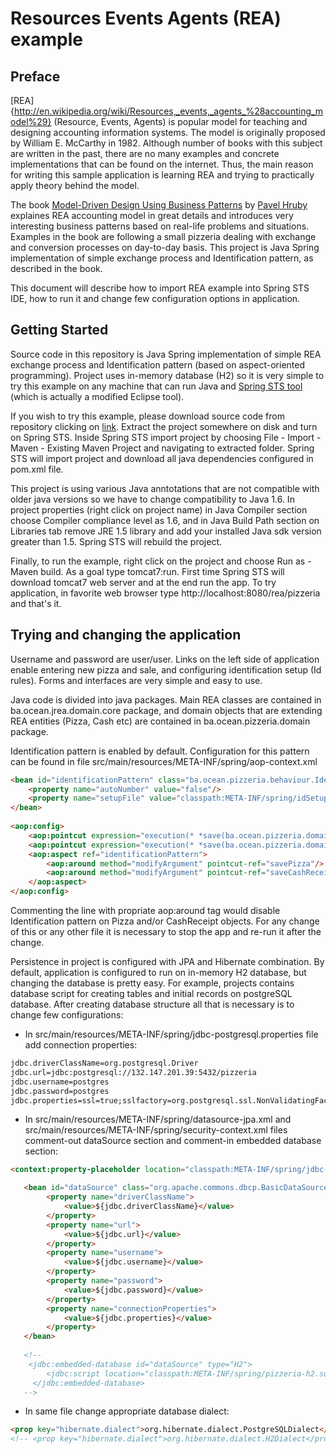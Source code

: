 # Resources Events Agents (REA) example
## Preface
[REA]{http://en.wikipedia.org/wiki/Resources,_events,_agents_%28accounting_model%29} (Resource, Events, Agents) is popular model for teaching and designing accounting information systems. The model is originally proposed by William E. McCarthy in 1982. Although number of books with this subject are written in the past, there are no many examples and concrete implementations that can be found on the internet. Thus, the main reason for writing this sample application is learning REA and trying to practically apply theory behind the model.

The book [Model-Driven Design Using Business Patterns](http://www.springer.com/us/book/9783540301547) by [Pavel Hruby](http://phruby.com/) explaines REA accounting model in great details and introduces very interesting business patterns based on real-life problems and situations. Examples in the book are following a small pizzeria dealing with exchange and conversion processes on day-to-day basis. This project is Java Spring implementation of simple exchange process and Identification pattern, as described in the book.

This document will describe how to import REA example into Spring STS IDE, how to run it and change few configuration options in application. 

## Getting Started

Source code in this repository is Java Spring implementation of simple REA exchange process and Identification pattern (based on aspect-oriented programming). Project uses in-memory database (H2) so it is very simple to try this example on any machine that can run Java and [Spring STS tool](https://spring.io/tools/sts) (which is actually a modified Eclipse tool).

If you wish to try this example, please download source code from repository clicking on [link](https://github.com/almirpehratovic/REA/archive/master.zip). Extract the project somewhere on disk and turn on Spring STS. Inside Spring STS import project by choosing File - Import - Maven - Existing Maven Project and navigating to extracted folder. Spring STS will import project and download all java dependencies configured in pom.xml file.

This project is using various Java anntotations that are not compatible with older java versions so we have to change compatibility to Java 1.6. In project properties (right click on project name) in Java Compiler section choose Compiler compliance level as 1.6, and in Java Build Path section on Libraries tab remove JRE 1.5 library and add your installed Java sdk version greater than 1.5. Spring STS will rebuild the project.

Finally, to run the example, right click on the project and choose Run as - Maven build. As a goal type tomcat7:run. First time Spring STS will download tomcat7 web server and at the end run the app. To try application, in favorite web browser type http://localhost:8080/rea/pizzeria and that's it. 

## Trying and changing the application
Username and password are user/user. Links on the left side of application enable entering new pizza and sale, and configuring identification setup (Id rules). Forms and interfaces are very simple and easy to use.

Java code is divided into java packages. Main REA classes are contained in ba.ocean.jrea.domain.core package, and domain objects that are extending REA entities (Pizza, Cash etc) are contained in ba.ocean.pizzeria.domain package.

Identification pattern is enabled by default. Configuration for this pattern can be found in file src/main/resources/META-INF/spring/aop-context.xml

```html
<bean id="identificationPattern" class="ba.ocean.pizzeria.behaviour.IdentificationPattern">
	<property name="autoNumber" value="false"/>
 	<property name="setupFile" value="classpath:META-INF/spring/idSetup.properties"/>
</bean>
	 
<aop:config>
	<aop:pointcut expression="execution(* *save(ba.ocean.pizzeria.domain.Pizza))" id="savePizza"/>
 	<aop:pointcut expression="execution(* *save(ba.ocean.pizzeria.domain.CashReceipt))" id="saveCashReceipt"/>
 	<aop:aspect ref="identificationPattern">
 		<aop:around method="modifyArgument" pointcut-ref="savePizza"/>
 		<aop:around method="modifyArgument" pointcut-ref="saveCashReceipt"/>
 	</aop:aspect>
</aop:config>
```

Commenting the line with propriate aop:around tag would disable Identification pattern on Pizza and/or CashReceipt objects. For any change of this or any other file it is necessary to stop the app and re-run it after the change.

Persistence in project is configured with JPA and Hibernate combination. By default, application is configured to run on in-memory H2 database, but changing the database is pretty easy. For example, projects contains database script for creating tables and initial records on postgreSQL database. After creating database structure all that is necessary is to change few configurations:

* In src/main/resources/META-INF/spring/jdbc-postgresql.properties file add connection properties:
```html
jdbc.driverClassName=org.postgresql.Driver
jdbc.url=jdbc:postgresql://132.147.201.39:5432/pizzeria
jdbc.username=postgres
jdbc.password=postgres
jdbc.properties=ssl=true;sslfactory=org.postgresql.ssl.NonValidatingFactory;
```

* In src/main/resources/META-INF/spring/datasource-jpa.xml and src/main/resources/META-INF/spring/security-context.xml files comment-out dataSource section and comment-in embedded database section:
```html
<context:property-placeholder location="classpath:META-INF/spring/jdbc-postgresql.properties"/>

   <bean id="dataSource" class="org.apache.commons.dbcp.BasicDataSource" destroy-method="close">
    	<property name="driverClassName">
    		<value>${jdbc.driverClassName}</value>
    	</property>
    	<property name="url">
    		<value>${jdbc.url}</value>
    	</property>
    	<property name="username">
    		<value>${jdbc.username}</value>
    	</property>
    	<property name="password">
    		<value>${jdbc.password}</value>
    	</property>
    	<property name="connectionProperties">
    		<value>${jdbc.properties}</value>
    	</property>
   </bean>
     
   <!-- 
    <jdbc:embedded-database id="dataSource" type="H2">
	 	<jdbc:script location="classpath:META-INF/spring/pizzeria-h2.sql"/>
	 </jdbc:embedded-database>
   -->
```

* In same file change appropriate database dialect:
```html
<prop key="hibernate.dialect">org.hibernate.dialect.PostgreSQLDialect</prop>  
<!-- <prop key="hibernate.dialect">org.hibernate.dialect.H2Dialect</prop> -->
```

